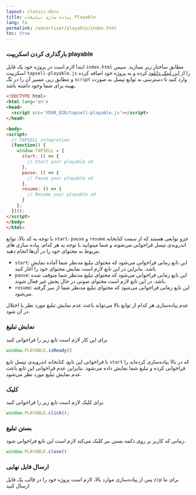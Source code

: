```yaml
---
layout: classic-docs
title: پیاده سازی تبلیغات Playable
lang: fa
permalink: /advertiser/playable/index.html
toc: true
---
```


### بارگذاری کردن اسکریپت playable

ابتدا لازم است در پروژه خود یک فایل `index.html` مطابق ساختار زیر بسازید. سپس اسکریپت `tapsell-playable.js` را از [این لینک دانلود](https://storage.backtory.com/tapsell-server/frontend/playable/static/tapsell-playable.js) کرده و به پروژه خود اضافه کرده و مطابق زیر، مسیر آن را در تگ `script` وارد کنید تا دسترسی به توابع تپسل به صورت
بهینه برای شما وجود داشته
باشد.

```html
<!DOCTYPE html>
<html lang='en'>
<head>
  <script src='YOUR_DIR/tapsell-playable.js'></script>
</head>

<body>
<script>
  // TAPSELL integration
  (function() {
    window.TAPSELL = {
      start: () => {
        // Start your playable ad
      },
      pause: () => {
        // Pause your playable ad
      },
      resume: () => {
        // Resume your playable ad
      }
    };
  })();
</script>
</body>
</html>
```

با توجه به کد بالا، توابع `start`، `pause` و `resume` جزو توابعی هستند که از سمت کتابخانه اندرویدی تپسل فراخوانی
می‌شوند و شما میتوانید با توجه به هر کدام، پیاده سازی های مربوط به محتوای خود را در آن‌ها انجام دهید.

- `start`: این تابع زمانی فراخوانی می‌شود که محتوای تبلیغ مدنظر شما آماده نمایش باشد. بنابراین در این تابع لازم است
  نمایش محتوای خود را آغاز کنید
- `pause`: این تابع زمانی فراخوانی می‌شود که محتوای تبلیغ مدنظر شما متوقف شده باشد. در این تابع لازم است محتوای صوتی در حال پخش غیر فعال شوند.
- `resume`: این تابع زمانی فراخوانی می‌شود که محتوای تبلیغ مدنظر شما از سر گرفته می‌شود.

عدم پیاده‌سازی هر کدام از توابع بالا می‌تواند باعث عدم نمایش تبلیغ مورد نظر یا اختلال در آن شود.

### نمایش تبلیغ

برای این کار لازم است تابع زیر را فراخوانی کنید

```js
window.PLAYABLE.isReady()
```

با فراخوانی این تابع، کتابخانه اندرویدی تپسل تابع `start` که در بالا پیاده‌سازی کرده‌اید را فراخوانی کرده و تبلیغ شما
نمایش داده می‌شود.
بنابراین عدم فراخوانی این تابع باعث عدم نمایش تبلیغ مورد نظر می‌شود.

### کلیک

برای کلیک لازم است تابع زیر را فراخوانی کنید.

```js
window.PLAYABLE.click();
```

### بستن تبلیغ

زمانی که کاربر بر روی دکمه بستن بنر کلیک می‌کند لازم است این تابع فراخوانی شود.

```js
window.PLAYABLE.close()
```

### ارسال فایل نهایی

پس از پیاده‌سازی موارد بالا، لازم است پروژه خود را در قالب یک فایل `zip` برای ما ارسال کنید 
